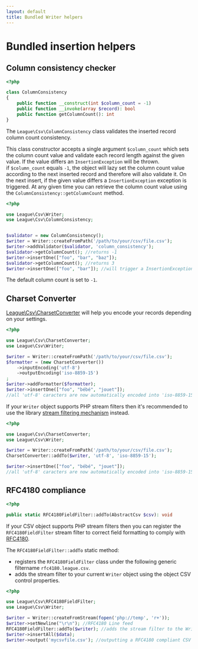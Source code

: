 ```yaml
---
layout: default
title: Bundled Writer helpers
---
```


# Bundled insertion helpers

## Column consistency checker

~~~php
<?php

class ColumnConsistency
{
    public function __construct(int $column_count = -1)
    public function __invoke(array $record): bool
    public function getColumnCount(): int
}
~~~

The `League\Csv\ColumnConsistency` class validates the inserted record column count consistency.

This class constructor accepts a single argument `$column_count` which sets the column count value and validate each record length against the given value. If the value differs an `InsertionException` will be thrown.  
if `$column_count` equals `-1`, the object will lazy set the column count value according to the next inserted record and therefore will also validate it. On the next insert, if the given value differs a `InsertionException` exception is triggered.
At any given time you can retrieve the column count value using the `ColumnConsistency::getColumnCount` method.

~~~php
<?php

use League\Csv\Writer;
use League\Csv\ColumnConsistency;


$validator = new ColumnConsistency();
$writer = Writer::createFromPath('/path/to/your/csv/file.csv');
$writer->addValidator($validator, 'column_consistency');
$validator->getColumnCount(); //returns -1
$writer->insertOne(["foo", "bar", "baz"]);
$validator->getColumnCount(); //returns 3
$writer->insertOne(["foo", "bar"]); //will trigger a InsertionException exception
~~~

<p class="message-info">The default column count is set to <code>-1</code>.</p>

## Charset Converter

[League\Csv\CharsetConverter](/9.0/converter/charset/) will help you encode your records depending on your settings.

~~~php
<?php

use League\Csv\CharsetConverter;
use League\Csv\Writer;

$writer = Writer::createFromPath('/path/to/your/csv/file.csv');
$formatter = (new CharsetConverter())
    ->inputEncoding('utf-8')
    ->outputEncoding('iso-8859-15')
;
$writer->addFormatter($formatter);
$writer->insertOne(["foo", "bébé", "jouet"]);
//all 'utf-8' caracters are now automatically encoded into 'iso-8859-15' charset
~~~

If your `Writer` object supports PHP stream filters then it's recommended to use the library [stream filtering mechanism](/9.0/connections/filters/) instead.

~~~php
<?php

use League\Csv\CharsetConverter;
use League\Csv\Writer;

$writer = Writer::createFromPath('/path/to/your/csv/file.csv');
CharsetConverter::addTo($writer, 'utf-8', 'iso-8859-15');

$writer->insertOne(["foo", "bébé", "jouet"]);
//all 'utf-8' caracters are now automatically encoded into 'iso-8859-15' charset
~~~

## RFC4180 compliance

~~~php
<?php

public static RFC4180FieldFilter::addTo(AbstractCsv $csv): void
~~~

If your CSV object supports PHP stream filters then you can register the `RFC4180FieldFilter` stream filter to correct field formatting to comply with [RFC4180](https://tools.ietf.org/html/rfc4180#section-2).

The `RFC4180FieldFilter::addTo` static method:

- registers the `RFC4180FieldFilter` class under the following generic filtername `rfc4180.league.csv`.
- adds the stream filter to your current `Writer` object using the object CSV control properties.

~~~php
<?php

use League\Csv\RFC4180FieldFilter;
use League\Csv\Writer;

$writer = Writer::createFromStream(fopen('php://temp', 'r+'));
$writer->setNewline("\r\n"); //RFC4180 Line feed
RFC4180FieldFilter::addTo($writer); //adds the stream filter to the Writer object fix escape character usage
$writer->insertAll($data);
$writer->output('mycsvfile.csv'); //outputting a RFC4180 compliant CSV Document
~~~
